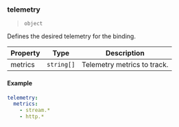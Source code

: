 ### telemetry

> `object`

Defines the desired telemetry for the binding.

| Property | Type       | Description                 |
| -------- | ---------- | --------------------------- |
| metrics  | `string[]` | Telemetry metrics to track. |

#### Example

```yaml
telemetry:
  metrics:
    - stream.*
    - http.*
```
